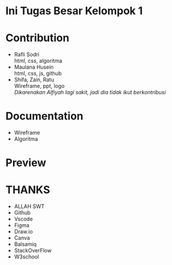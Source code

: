 # Ini Tugas Besar Kelompok 1 

# Contribution
  - Rafli Sodri \
    html, css, algoritma
  - Maulana Husein\
    html, css, js, github
  - Shifa, Zain, Ratu\
    Wireframe, ppt, logo\
  *Dikarenakan Alfiyah lagi sakit, jadi dia tidak ikut berkontribusi*

# Documentation
  - Wireframe
  - Algoritma
  
# Preview

# THANKS
- ALLAH SWT
- Github
- Vscode
- Figma
- Draw.io
- Canva
- Balsamiq
- StackOverFlow
- W3school
